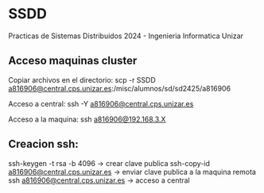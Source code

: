 # SSDD
 Practicas de Sistemas Distribuidos 2024 - Ingenieria Informatica Unizar

 ## Acceso maquinas cluster
 
 Copiar archivos en el directorio:
 scp -r SSDD a816906@central.cps.unizar.es:/misc/alumnos/sd/sd2425/a816906

 Acceso a central:
 ssh -Y a816906@central.cps.unizar.es

 Acceso a la maquina:
 ssh a816906@192.168.3.X
 
 
 ## Creacion ssh:
 ssh-keygen -t rsa -b 4096 -> crear clave publica
 ssh-copy-id a816906@central.cps.unizar.es -> enviar clave publica a la maquina remota
 ssh a816906@central.cps.unizar.es -> acceso a central
